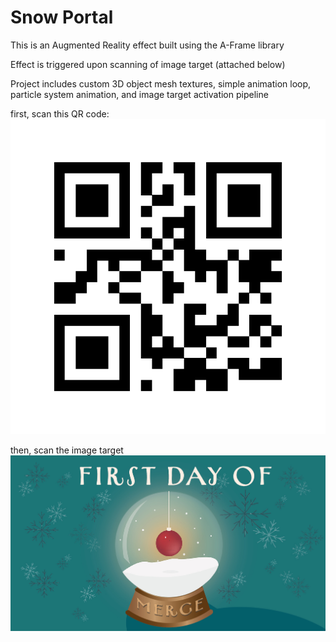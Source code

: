 # Snow Portal


This is an Augmented Reality effect built using the A-Frame library

Effect is triggered upon scanning of image target (attached below)

Project includes custom 3D object mesh textures, simple animation loop, particle system animation, and image target activation pipeline

first, scan this QR code:
![](https://github.com/likornguth/SnowglobeARExperience/blob/main/8code%20(14).png)

then, scan the image target
![](https://github.com/likornguth/SnowglobeARExperience/blob/main/snowglobe3.jpg)



